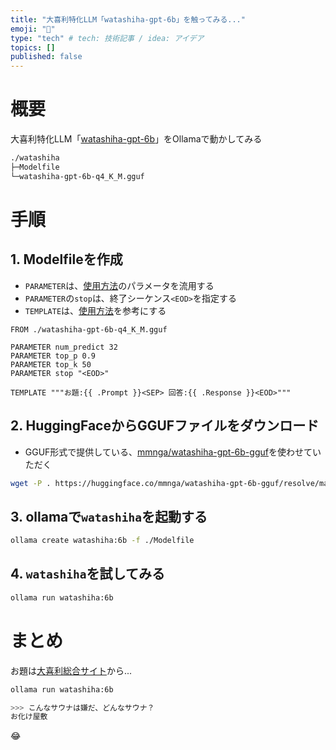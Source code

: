 ```yaml
---
title: "大喜利特化LLM「watashiha-gpt-6b」を触ってみる..."
emoji: "🙆"
type: "tech" # tech: 技術記事 / idea: アイデア
topics: []
published: false
---
```


# 概要

大喜利特化LLM「[watashiha-gpt-6b](https://huggingface.co/watashiha/watashiha-gpt-6b)」をOllamaで動かしてみる

```bash
./watashiha
├─Modelfile
└─watashiha-gpt-6b-q4_K_M.gguf
```

# 手順

## 1. Modelfileを作成

- `PARAMETER`は、[使用方法](https://huggingface.co/watashiha/watashiha-gpt-6b)のパラメータを流用する
- `PARAMETER`の`stop`は、終了シーケンス`<EOD>`を指定する
- `TEMPLATE`は、[使用方法](https://huggingface.co/watashiha/watashiha-gpt-6b)を参考にする

```Dockerfile:./watashiha/Modelfile
FROM ./watashiha-gpt-6b-q4_K_M.gguf

PARAMETER num_predict 32
PARAMETER top_p 0.9
PARAMETER top_k 50
PARAMETER stop "<EOD>"

TEMPLATE """お題:{{ .Prompt }}<SEP> 回答:{{ .Response }}<EOD>"""
```

## 2. HuggingFaceからGGUFファイルをダウンロード

- GGUF形式で提供している、[mmnga/watashiha-gpt-6b-gguf](https://huggingface.co/mmnga/watashiha-gpt-6b-gguf)を使わせていただく

```bash
wget -P . https://huggingface.co/mmnga/watashiha-gpt-6b-gguf/resolve/main/watashiha-gpt-6b-q4_K_M.gguf
```

## 3. ollamaで`watashiha`を起動する

```bash
ollama create watashiha:6b -f ./Modelfile
```

## 4. `watashiha`を試してみる

```bash
ollama run watashiha:6b
```

# まとめ

お題は[大喜利総合サイト](https://chinsukoustudy.com/og-top/og-summary/)から...

```bash
ollama run watashiha:6b

>>> こんなサウナは嫌だ、どんなサウナ？
お化け屋敷
```

😂
